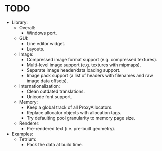 # TODO
* Library:
	* Overall:
		- Windows port.
	* GUI:
		- Line editor widget.
		- Layouts.
	* Image:
		- Compressed image format support (e.g. compressed textures).
		- Multi-level image support (e.g. textures with mipmaps).
		- Separate image header/data loading support.
		- Image pack support (a list of headers with filenames and raw image data offsets).
	* Internationalization:
		- Clean outdated translations.
		- Unicode font support.
	* Memory:
		- Keep a global track of all ProxyAllocators.
		- Replace allocator objects with allocation tags.
		- Try defaulting pool granularity to memory page size.
	* Renderer:
		- Pre-rendered text (i.e. pre-built geometry).
* Examples:
	* Tetrium:
		- Pack the data at build time.
